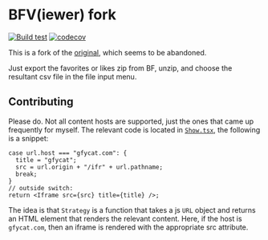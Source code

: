 # BFV(iewer) fork

[![Build test](https://github.com/bf-c/bfv/actions/workflows/build-test.yml/badge.svg)](https://github.com/bf-c/bfv/actions/workflows/build-test.yml?query=event%3Apush)
[![codecov](https://codecov.io/gh/bf-c/bfv/branch/master/graph/badge.svg?token=GNT0HRZ34D)](https://codecov.io/gh/bf-c/bfv)

This is a fork of the [original][1], which seems to be abandoned.

Just export the favorites or likes zip from BF, unzip, and choose the resultant csv file in the file input menu.

## Contributing

Please do. Not all content hosts are supported, just the ones that came up frequently for myself.
The relevant code is located in [`Show.tsx`][2], the following is a snippet:

```
case url.host === "gfycat.com": {
  title = "gfycat";
  src = url.origin + "/ifr" + url.pathname;
  break;
}
// outside switch:
return <Iframe src={src} title={title} />;
```

The idea is that `Strategy` is a function that takes a js `URL` object and returns an HTML element that renders
the relevant content. Here, if the host is `gfycat.com`, then an iframe is rendered with the appropriate src attribute.

[1]: https://github.com/bf-v/bfv
[2]: https://github.com/bf-c/bfv/blob/master/src/app/viewer-with-links/viewer/show/Show.tsx
